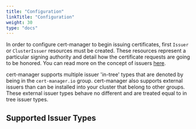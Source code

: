 ```yaml
---
title: "Configuration"
linkTitle: "Configuration"
weight: 30
type: "docs"
---
```


In order to configure cert-manager to begin issuing certificates, first
`Issuer` or `ClusterIssuer` resources must be created. These resources represent
a particular signing authority and detail how the certificate requests are going
to be honored. You can read more on the concept of issuers
[here](../concepts/issuer/).

cert-manager supports multiple issuer 'in-tree' types that are denoted by being
in the `cert-manager.io` group. cert-manager also supports external issuers than
can be installed into your cluster that belong to other groups. These external
issuer types behave no different and are treated equal to in tree issuer types.

## Supported Issuer Types
